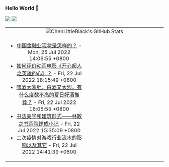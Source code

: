 ### Hello World 👋

[![](https://img.shields.io/badge/@ChenLittleBlack-1a6c81?style=flat&logo=java&logoColor=1a6c81&label=Java&colorA=ffffff)](https://www.java.com/)
[![](https://img.shields.io/badge/@ChenLittleBlack-41b883?style=flat&logo=vuedotjs&logoColor=41b883&label=Vue&colorA=ffffff)](https://cn.vuejs.org/)

<table>
<tr>
<td colspan="2" style="text-align: center;">
<img alt="ChenLittleBlack's GitHub Stats" src="https://github-readme-stats.vercel.app/api?username=ChenLittleBlack&show_icons=true&icon_color=CE1D2D&text_color=718096&bg_color=ffffff&hide_title=true" />
</td>
</tr>
<tr>
<td align="center" valign="middle">

<!-- START_SECTION:blog -->
* <a href='http://www.zhihu.com/question/61452206/answer/2502167235?utm_campaign=rss&utm_medium=rss&utm_source=rss&utm_content=title' target='_blank'>中国金融业现状是怎样的？</a> - Mon, 25 Jul 2022 14:06:55 +0800
* <a href='http://www.zhihu.com/question/532280167/answer/2587667231?utm_campaign=rss&utm_medium=rss&utm_source=rss&utm_content=title' target='_blank'>如何评价动画电影《开心超人之英雄的心》？</a> - Fri, 22 Jul 2022 18:15:49 +0800
* <a href='http://www.zhihu.com/question/535453251/answer/2587654005?utm_campaign=rss&utm_medium=rss&utm_source=rss&utm_content=title' target='_blank'>啤酒太涨肚，白酒又太烈，有什么度数不高的夏日好酒推荐？</a> - Fri, 22 Jul 2022 18:05:55 +0800
* <a href='http://zhuanlan.zhihu.com/p/540856036?utm_campaign=rss&utm_medium=rss&utm_source=rss&utm_content=title' target='_blank'>书法美学和建筑形式——林散之书画院建成小记</a> - Fri, 22 Jul 2022 15:35:09 +0800
* <a href='http://zhuanlan.zhihu.com/p/518051192?utm_campaign=rss&utm_medium=rss&utm_source=rss&utm_content=title' target='_blank'>二次疫情对游戏行业流水的影响以及其它</a> - Fri, 22 Jul 2022 14:41:39 +0800
<!-- END_SECTION:blog -->

</td>
<td valign="middle" width="50%">

<!-- START_SECTION:douban -->

<!-- END_SECTION:douban -->

</td>
</tr>
</table>
